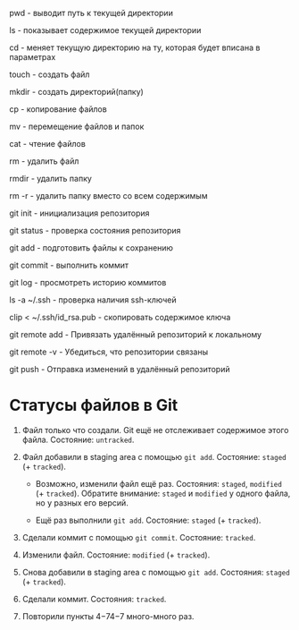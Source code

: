 pwd - выводит путь к текущей директории

ls - показывает содержимое текущей директории

cd - меняет текущую директорию на ту, которая будет вписана в параметрах

touch - создать файл

mkdir - создать директорий(папку)

cp - копирование файлов

mv - перемещение файлов и папок

cat - чтение файлов

rm - удалить файл

rmdir - удалить папку

rm -r - удалить папку вместо со всем содержимым

git init - инициализация репозитория

git status - проверка состояния репозитория

git add - подготовить файлы к сохранению

git commit - выполнить коммит

git log - просмотреть историю коммитов

ls -a ~/.ssh - проверка наличия ssh-ключей

clip < ~/.ssh/id_rsa.pub - скопировать содержимое ключа

git remote add - Привязать удалённый репозиторий к локальному

git remote -v -  Убедиться, что репозитории связаны

git push - Отправка изменений в удалённый репозиторий

# Статусы файлов в Git
1. Файл только что создали. Git ещё не отслеживает содержимое этого файла. Состояние: `untracked`.

2. Файл добавили в staging area с помощью `git add`. Состояние: `staged` (+ `tracked`).

    - Возможно, изменили файл ещё раз. Состояния: `staged`, `modified` (+ `tracked`). Обратите внимание: `staged` и `modified` у одного файла, но у разных его версий.

    - Ещё раз выполнили `git add`. Состояние: `staged` (+ `tracked`).

3. Сделали коммит с помощью `git commit`. Состояние: `tracked`.

4. Изменили файл. Состояние: `modified` (+ `tracked`).

5. Снова добавили в staging area с помощью `git add`. Состояния: `staged` (+ `tracked`).

6. Сделали коммит. Состояния: `tracked`.

7. Повторили пункты 4−74−7 много-много раз.
